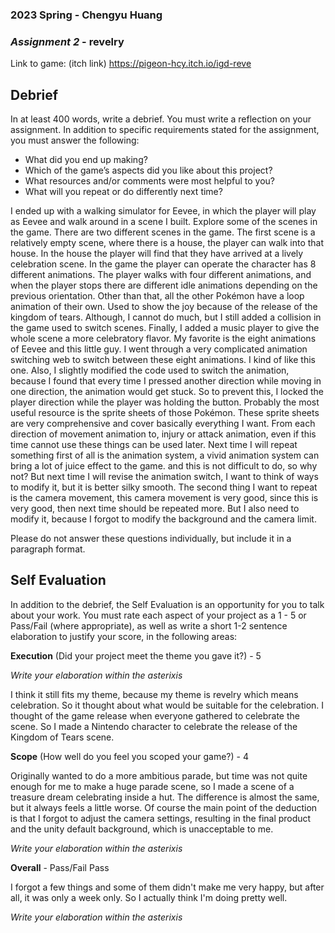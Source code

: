 ### **2023 Spring** - Chengyu Huang
### *Assignment 2* - revelry
Link to game: (itch link)
https://pigeon-hcy.itch.io/igd-reve

## **Debrief**
In at least 400 words, write a debrief. You must write a reflection on your assignment. In addition to specific requirements stated for the assignment, you must answer the following:

- What did you end up making?
- Which of the game’s aspects did you like about this project?
- What resources and/or comments were most helpful to you?
- What will you repeat or do differently next time?

I ended up with a walking simulator for Eevee, in which the player will play as Eevee and walk around in a scene I built. Explore some of the scenes in the game. There are two different scenes in the game. The first scene is a relatively empty scene, where there is a house, the player can walk into that house. In the house the player will find that they have arrived at a lively celebration scene. In the game the player can operate the character has 8 different animations. The player walks with four different animations, and when the player stops there are different idle animations depending on the previous orientation. Other than that, all the other Pokémon have a loop animation of their own. Used to show the joy because of the release of the kingdom of tears. Although, I cannot do much, but I still added a collision in the game used to switch scenes. Finally, I added a music player to give the whole scene a more celebratory flavor. My favorite is the eight animations of Eevee and this little guy. I went through a very complicated animation switching web to switch between these eight animations. I kind of like this one. Also, I slightly modified the code used to switch the animation, because I found that every time I pressed another direction while moving in one direction, the animation would get stuck. So to prevent this, I locked the player direction while the player was holding the button. Probably the most useful resource is the sprite sheets of those Pokémon. These sprite sheets are very comprehensive and cover basically everything I want. From each direction of movement animation to, injury or attack animation, even if this time cannot use these things can be used later. Next time I will repeat something first of all is the animation system, a vivid animation system can bring a lot of juice effect to the game. and this is not difficult to do, so why not? But next time I will revise the animation switch, I want to think of ways to modify it, but it is better silky smooth. The second thing I want to repeat is the camera movement, this camera movement is very good, since this is very good, then next time should be repeated more. But I also need to modify it, because I forgot to modify the background and the camera limit.


Please do not answer these questions individually, but include it in a paragraph format.

## **Self Evaluation**
In addition to the debrief, the Self Evaluation is an opportunity for you to talk about your work. You must rate each aspect of your project as a 1 - 5 or Pass/Fail (where appropriate), as well as write a short 1-2 sentence elaboration to justify your score, in the following areas:


**Execution** (Did your project meet the theme you gave it?) - 5

*Write your elaboration within the asterixis*

I think it still fits my theme, because my theme is revelry which means celebration. So it thought about what would be suitable for the celebration. I thought of the game release when everyone gathered to celebrate the scene. So I made a Nintendo character to celebrate the release of the Kingdom of Tears scene.

**Scope** (How well do you feel you scoped your game?) - 4

Originally wanted to do a more ambitious parade, but time was not quite enough for me to make a huge parade scene, so I made a scene of a treasure dream celebrating inside a hut. The difference is almost the same, but it always feels a little worse. Of course the main point of the deduction is that I forgot to adjust the camera settings, resulting in the final product and the unity default background, which is unacceptable to me.

*Write your elaboration within the asterixis*


**Overall** - Pass/Fail Pass

I forgot a few things and some of them didn't make me very happy, but after all, it was only a week only. So I actually think I'm doing pretty well.

*Write your elaboration within the asterixis*
